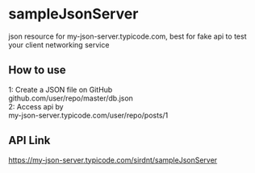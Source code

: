 # sampleJsonServer
json resource for my-json-server.typicode.com, best for fake api to test your client networking service

## How to use

1: Create a JSON file on GitHub  
github.com/user/repo/master/db.json  
2: Access api by  
my-json-server.typicode.com/user/repo/posts/1  

## API Link  
https://my-json-server.typicode.com/sirdnt/sampleJsonServer  
